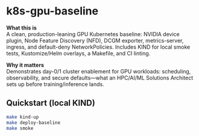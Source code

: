 # k8s-gpu-baseline

**What this is**  
A clean, production-leaning GPU Kubernetes baseline: NVIDIA device plugin, Node Feature Discovery (NFD), DCGM exporter, metrics-server, ingress, and default-deny NetworkPolicies. Includes KIND for local smoke tests, Kustomize/Helm overlays, a Makefile, and CI linting.

**Why it matters**  
Demonstrates day-0/1 cluster enablement for GPU workloads: scheduling, observability, and secure defaults—what an HPC/AI/ML Solutions Architect sets up before training/inference lands.

## Quickstart (local KIND)
```bash
make kind-up
make deploy-baseline
make smoke
